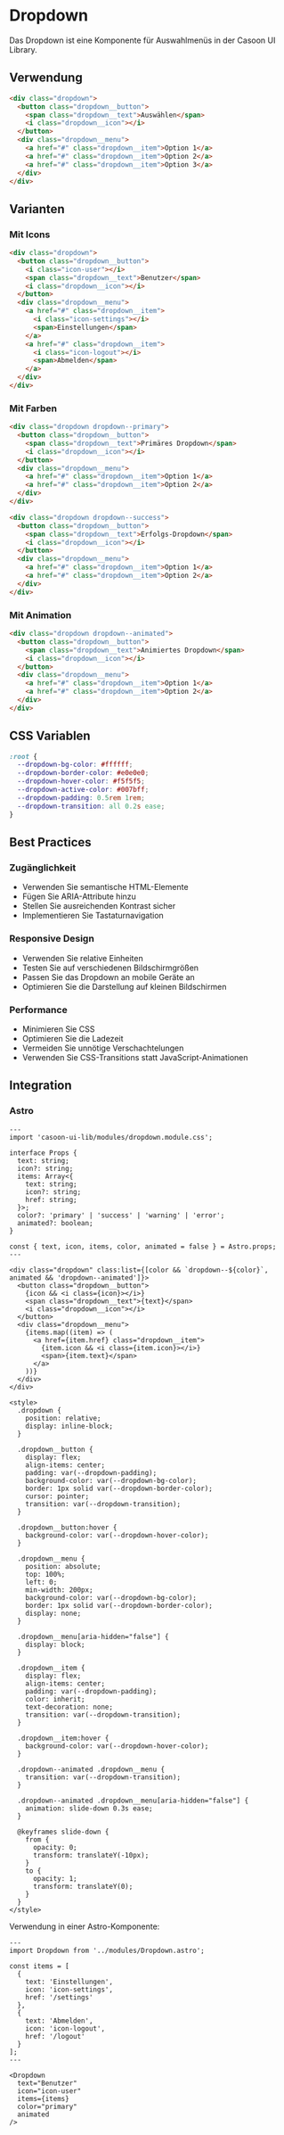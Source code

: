 # Dropdown

Das Dropdown ist eine Komponente für Auswahlmenüs in der Casoon UI Library.

## Verwendung

```html
<div class="dropdown">
  <button class="dropdown__button">
    <span class="dropdown__text">Auswählen</span>
    <i class="dropdown__icon"></i>
  </button>
  <div class="dropdown__menu">
    <a href="#" class="dropdown__item">Option 1</a>
    <a href="#" class="dropdown__item">Option 2</a>
    <a href="#" class="dropdown__item">Option 3</a>
  </div>
</div>
```

## Varianten

### Mit Icons

```html
<div class="dropdown">
  <button class="dropdown__button">
    <i class="icon-user"></i>
    <span class="dropdown__text">Benutzer</span>
    <i class="dropdown__icon"></i>
  </button>
  <div class="dropdown__menu">
    <a href="#" class="dropdown__item">
      <i class="icon-settings"></i>
      <span>Einstellungen</span>
    </a>
    <a href="#" class="dropdown__item">
      <i class="icon-logout"></i>
      <span>Abmelden</span>
    </a>
  </div>
</div>
```

### Mit Farben

```html
<div class="dropdown dropdown--primary">
  <button class="dropdown__button">
    <span class="dropdown__text">Primäres Dropdown</span>
    <i class="dropdown__icon"></i>
  </button>
  <div class="dropdown__menu">
    <a href="#" class="dropdown__item">Option 1</a>
    <a href="#" class="dropdown__item">Option 2</a>
  </div>
</div>

<div class="dropdown dropdown--success">
  <button class="dropdown__button">
    <span class="dropdown__text">Erfolgs-Dropdown</span>
    <i class="dropdown__icon"></i>
  </button>
  <div class="dropdown__menu">
    <a href="#" class="dropdown__item">Option 1</a>
    <a href="#" class="dropdown__item">Option 2</a>
  </div>
</div>
```

### Mit Animation

```html
<div class="dropdown dropdown--animated">
  <button class="dropdown__button">
    <span class="dropdown__text">Animiertes Dropdown</span>
    <i class="dropdown__icon"></i>
  </button>
  <div class="dropdown__menu">
    <a href="#" class="dropdown__item">Option 1</a>
    <a href="#" class="dropdown__item">Option 2</a>
  </div>
</div>
```

## CSS Variablen

```css
:root {
  --dropdown-bg-color: #ffffff;
  --dropdown-border-color: #e0e0e0;
  --dropdown-hover-color: #f5f5f5;
  --dropdown-active-color: #007bff;
  --dropdown-padding: 0.5rem 1rem;
  --dropdown-transition: all 0.2s ease;
}
```

## Best Practices

### Zugänglichkeit

- Verwenden Sie semantische HTML-Elemente
- Fügen Sie ARIA-Attribute hinzu
- Stellen Sie ausreichenden Kontrast sicher
- Implementieren Sie Tastaturnavigation

### Responsive Design

- Verwenden Sie relative Einheiten
- Testen Sie auf verschiedenen Bildschirmgrößen
- Passen Sie das Dropdown an mobile Geräte an
- Optimieren Sie die Darstellung auf kleinen Bildschirmen

### Performance

- Minimieren Sie CSS
- Optimieren Sie die Ladezeit
- Vermeiden Sie unnötige Verschachtelungen
- Verwenden Sie CSS-Transitions statt JavaScript-Animationen

## Integration

### Astro

```astro
---
import 'casoon-ui-lib/modules/dropdown.module.css';

interface Props {
  text: string;
  icon?: string;
  items: Array<{
    text: string;
    icon?: string;
    href: string;
  }>;
  color?: 'primary' | 'success' | 'warning' | 'error';
  animated?: boolean;
}

const { text, icon, items, color, animated = false } = Astro.props;
---

<div class="dropdown" class:list={[color && `dropdown--${color}`, animated && 'dropdown--animated']}>
  <button class="dropdown__button">
    {icon && <i class={icon}></i>}
    <span class="dropdown__text">{text}</span>
    <i class="dropdown__icon"></i>
  </button>
  <div class="dropdown__menu">
    {items.map((item) => (
      <a href={item.href} class="dropdown__item">
        {item.icon && <i class={item.icon}></i>}
        <span>{item.text}</span>
      </a>
    ))}
  </div>
</div>

<style>
  .dropdown {
    position: relative;
    display: inline-block;
  }
  
  .dropdown__button {
    display: flex;
    align-items: center;
    padding: var(--dropdown-padding);
    background-color: var(--dropdown-bg-color);
    border: 1px solid var(--dropdown-border-color);
    cursor: pointer;
    transition: var(--dropdown-transition);
  }
  
  .dropdown__button:hover {
    background-color: var(--dropdown-hover-color);
  }
  
  .dropdown__menu {
    position: absolute;
    top: 100%;
    left: 0;
    min-width: 200px;
    background-color: var(--dropdown-bg-color);
    border: 1px solid var(--dropdown-border-color);
    display: none;
  }
  
  .dropdown__menu[aria-hidden="false"] {
    display: block;
  }
  
  .dropdown__item {
    display: flex;
    align-items: center;
    padding: var(--dropdown-padding);
    color: inherit;
    text-decoration: none;
    transition: var(--dropdown-transition);
  }
  
  .dropdown__item:hover {
    background-color: var(--dropdown-hover-color);
  }
  
  .dropdown--animated .dropdown__menu {
    transition: var(--dropdown-transition);
  }
  
  .dropdown--animated .dropdown__menu[aria-hidden="false"] {
    animation: slide-down 0.3s ease;
  }
  
  @keyframes slide-down {
    from {
      opacity: 0;
      transform: translateY(-10px);
    }
    to {
      opacity: 1;
      transform: translateY(0);
    }
  }
</style>
```

Verwendung in einer Astro-Komponente:

```astro
---
import Dropdown from '../modules/Dropdown.astro';

const items = [
  {
    text: 'Einstellungen',
    icon: 'icon-settings',
    href: '/settings'
  },
  {
    text: 'Abmelden',
    icon: 'icon-logout',
    href: '/logout'
  }
];
---

<Dropdown
  text="Benutzer"
  icon="icon-user"
  items={items}
  color="primary"
  animated
/>
``` 